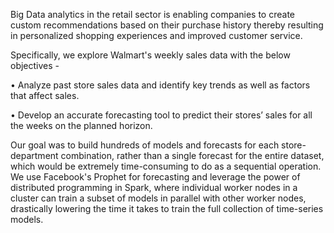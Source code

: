 Big Data analytics in the retail sector is enabling companies to create custom recommendations based on their purchase history thereby resulting in personalized shopping experiences and improved customer service. 

Specifically, we explore Walmart's weekly sales data with the below objectives -

 • Analyze past store sales data and identify key trends as well as factors that affect sales.
 
 • Develop an accurate forecasting tool to predict their stores’ sales for all the weeks on the planned horizon.

Our goal was to build hundreds of models and forecasts for each store-department combination, rather than a single forecast for the entire dataset, which would be extremely time-consuming to do as a sequential operation. We use Facebook's Prophet for forecasting and leverage the power of distributed programming in Spark, where individual worker nodes in a cluster can train a subset of models in parallel with other worker nodes, drastically lowering the time it takes to train the full collection of time-series models.
